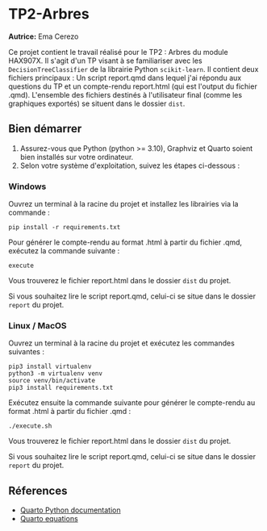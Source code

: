 # TP2-Arbres

**Autrice:** Ema Cerezo

Ce projet contient le travail réalisé pour le TP2 : Arbres du module HAX907X. Il s'agit d'un TP visant à se familiariser avec les `DecisionTreeClassifier` de la librairie Python `scikit-learn`. Il contient deux fichiers principaux : Un script report.qmd dans lequel j'ai répondu aux questions du TP et un compte-rendu report.html (qui est l'output du fichier .qmd). L'ensemble des fichiers destinés à l'utilisateur final (comme les graphiques exportés) se situent dans le dossier `dist`.

## Bien démarrer

1. Assurez-vous que Python (python >= 3.10), Graphviz et Quarto soient bien installés sur votre ordinateur.
2. Selon votre système d'exploitation, suivez les étapes ci-dessous :

### Windows

Ouvrez un terminal à la racine du projet et installez les librairies via la commande :

```
pip install -r requirements.txt
```

Pour générer le compte-rendu au format .html à partir du fichier .qmd, exécutez la commande suivante :

```
execute
```

Vous trouverez le fichier report.html dans le dossier `dist` du projet. 

Si vous souhaitez lire le script report.qmd, celui-ci se situe dans le dossier `report` du projet.

### Linux / MacOS

Ouvrez un terminal à la racine du projet et exécutez les commandes suivantes :

```
pip3 install virtualenv
python3 -m virtualenv venv
source venv/bin/activate
pip3 install requirements.txt
```

Exécutez ensuite la commande suivante pour générer le compte-rendu au format .html à partir du fichier .qmd :

```
./execute.sh
```

Vous trouverez le fichier report.html dans le dossier `dist` du projet. 

Si vous souhaitez lire le script report.qmd, celui-ci se situe dans le dossier `report` du projet.


## Réferences

 * [Quarto Python documentation](https://quarto.org/docs/computations/python.html)
 * [Quarto equations](https://quarto.org/docs/visual-editor/technical.html#equations)
